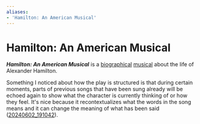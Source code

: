 ```yaml
---
aliases:
- 'Hamilton: An American Musical'
---
```


# Hamilton: An American Musical

_**Hamilton: An American Musical**_ is a [biographical](biography.md) [musical](../indices/musicals.md) about the life of Alexander Hamilton.

Something I noticed about how the play is structured is that during certain moments, parts of previous songs that have been sung already will be echoed again to show what the character is currently thinking of or how they feel. It's nice because it recontextualizes what the words in the song means and it can change the meaning of what has been said ([20240602_191042](../entries/20240602_191042.md)).
